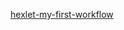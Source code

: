 <a href="https://github.com/OvchariK3208/hexlet-my-first-workflow" target="_blank">hexlet-my-first-workflow</a> 
